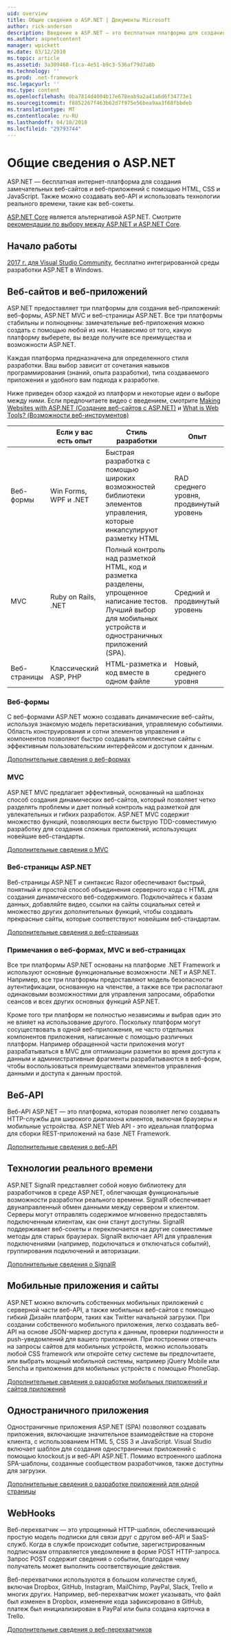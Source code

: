 ```yaml
---
uid: overview
title: Общие сведения о ASP.NET | Документы Microsoft
author: rick-anderson
description: Введение в ASP.NET — это бесплатная платформа для создания веб-сайтов, веб-приложений и веб-API.
ms.author: aspnetcontent
manager: wpickett
ms.date: 03/12/2010
ms.topic: article
ms.assetid: 3a309468-f1ca-4e51-b9c3-536af79d7a8b
ms.technology: ''
ms.prod: .net-framework
msc.legacyurl: ''
msc.type: content
ms.openlocfilehash: 0ba7814d4004b17e678eab9a2a41a6d6f34773e1
ms.sourcegitcommit: f8852267f463b62d7f975e56bea9aa3f68fbbdeb
ms.translationtype: MT
ms.contentlocale: ru-RU
ms.lasthandoff: 04/10/2018
ms.locfileid: "29793744"
---
```

# <a name="aspnet-overview"></a>Общие сведения о ASP.NET

ASP.NET — бесплатная интернет-платформа для создания замечательных веб-сайтов и веб-приложений с помощью HTML, CSS и JavaScript. Также можно создавать веб-API и использовать технологии реального времени, такие как веб-сокеты.

[ASP.NET Core](https://docs.microsoft.com/aspnet/core/) является альтернативой ASP.NET.  Смотрите [рекомендации по выбору между ASP.NET и ASP.NET Core](https://docs.microsoft.com/aspnet/core/choose-aspnet-framework).

## <a name="get-started"></a>Начало работы

[2017 г. для Visual Studio Community](https://www.visualstudio.com/downloads/), бесплатно интегрированной среды разработки ASP.NET в Windows.

## <a name="websites-and-web-applications"></a>Веб-сайтов и веб-приложений

 ASP.NET предоставляет три платформы для создания веб-приложений: веб-формы, ASP.NET MVC и веб-страницы ASP.NET. Все три платформы стабильны и полноценны: замечательные веб-приложения можно создать с помощью любой из них. Независимо от того, какую платформу выберете, вы везде получите все преимущества и возможности ASP.NET.

Каждая платформа предназначена для определенного стиля разработки. Ваш выбор зависит от сочетания навыков программирования (знаний, опыта разработки), типа создаваемого приложения и удобного вам подхода к разработке.

Ниже приведен обзор каждой из платформ и некоторые идеи о выборе между ними. Если предпочитаете видео с введением, смотрите [Making Websites with ASP.NET (Создание веб-сайтов с ASP.NET)](https://channel9.msdn.com/Blogs/ASP-NET-Site-Videos/Making-Websites-with-ASPNET) и [What is Web Tools? (Возможности веб-инструментов)](https://channel9.msdn.com/Blogs/ASP-NET-Site-Videos/what-is-web-tools)

|   | Если у вас есть опыт | Стиль разработки | Опыт | 
|-----------|----------------------|-----------------------------------------------------|----------------|
| Веб-формы | Win Forms, WPF и .NET | Быстрая разработка с помощью широких возможностей библиотеки элементов управления, которые инкапсулируют разметку HTML | RAD среднего уровня, продвинутый уровень |
| MVC       | Ruby on Rails, .NET  | Полный контроль над разметкой HTML, код и разметка разделены, упрощенное написание тестов. Лучший выбор для мобильных устройств и одностраничных приложений (SPA). | Средний и продвинутый уровень |
| Веб-страницы  | Классический ASP, PHP     | HTML-разметка и код вместе в одном файле | Новый, среднего уровня |

### <a name="web-forms"></a>Веб-формы

С веб-формами ASP.NET можно создавать динамические веб-сайты, используя знакомую модель перетаскивания, управляемую событиями. Область конструирования и сотни элементов управления и компонентов позволяют быстро создавать комплексные сайты с эффективным пользовательским интерфейсом и доступом к данным. 

[Дополнительные сведения о веб-формах](web-forms/index.md)

### <a name="mvc"></a>MVC

ASP.NET MVC предлагает эффективный, основанный на шаблонах способ создания динамических веб-сайтов, который позволяет четко разделять проблемы и дает полный контроль над разметкой для увлекательных и гибких разработок. ASP.NET MVC содержит множество функций, позволяющих вести быструю TDD-совместимую разработку для создания сложных приложений, использующих новейшие веб-стандарты. 

[Дополнительные сведения о MVC](mvc/index.md)

### <a name="aspnet-web-pages"></a>Веб-страницы ASP.NET

Веб-страницы ASP.NET и синтаксис Razor обеспечивают быстрый, понятный и простой способ объединения серверного кода с HTML для создания динамического веб-содержимого. Подключайтесь к базам данных, добавляйте видео, ссылки на сайты социальных сетей и множество других дополнительных функций, чтобы создавать прекрасные сайты, которые соответствуют новейшим веб-стандартам.

[Дополнительные сведения о веб-страницах](web-pages/index.md)

### <a name="notes-about-web-forms-mvc-and-web-pages"></a>Примечания о веб-формах, MVC и веб-страницах

Все три платформы ASP.NET основаны на платформе .NET Framework и используют основные функциональные возможности .NET и ASP.NET. Например, все три платформы предоставляют модель безопасности аутентификации, основанную на членстве, а также все три располагают одинаковыми возможностями для управления запросами, обработки сеансов и всех других основных функций ASP.NET.

Кроме того три платформ не полностью независимы и выбрав один это не влияет на использование другого. Поскольку платформ могут сосуществовать в одной веб-приложения, не часто отдельных компонентов приложения, написанные с помощью различных платформ. Например обращенной части приложения могут разрабатываться в MVC для оптимизации разметки во время доступа к данным и административные фрагменты разрабатываются в веб-форм, чтобы воспользоваться преимуществами элементов управления данными и доступа к данным простой.

## <a name="web-apis"></a>Веб-API

Веб-API ASP.NET — это платформа, которая позволяет легко создавать HTTP-службы для широкого диапазона клиентов, включая браузеры и мобильные устройства. ASP.NET Web API - это идеальная платформа для сборки REST-приложений на базе .NET Framework.

[Дополнительные сведения о веб-API](web-api/index.md)

<!-- Put first under Web API TOC:  Watch video (9 minutes) https://channel9.msdn.com/Blogs/ASP-NET-Site-Videos/services-and-aspnet -->

## <a name="real-time-technologies"></a>Технологии реального времени

ASP.NET SignalR представляет собой новую библиотеку для разработчиков в среде ASP.NET, облегчающая функциональные возможности разработки реального времени. SignalR обеспечивает двунаправленный обмен данными между сервером и клиентом. Серверы могут отправлять содержимое мгновенно предоставлять подключенным клиентам, как они станут доступны. SignalR поддерживает веб-сокеты и переключается на другие совместимые методы для старых браузерах. SignalR включает API для управления подключениями (например, подключаться и отключаться событий), группирования подключений и авторизации.

[Дополнительные сведения о SignalR](signalr/index.md)

<!-- Put first under SignalR TOC:  Watch video (6 minutes) https://channel9.msdn.com/Blogs/ASP-NET-Site-Videos/signalr-and-the-real-time-web -->

## <a name="mobile-apps-and-sites"></a>Мобильные приложения и сайты 

ASP.NET можно включить собственных мобильных приложений с серверной части веб-API, а также мобильных веб-сайтов с помощью гибкий Дизайн платформ, таких как Twitter начальной загрузки. При создании собственного мобильного приложения, легко создавать веб-API на основе JSON-маркер доступа к данным, проверки подлинности и push-уведомлений для вашего приложения. При построении отвечать на запросы сайтов для мобильных устройств, можно использовать любой CSS framework или откройте сетку системе вы предпочитаете, или выбрать мощный мобильной системы, например jQuery Mobile или Sencha и приложения для мобильных устройств с помощью PhoneGap.

[Дополнительные сведения о разработке мобильных приложений и сайтов приложений](mobile/index.md)

<!-- Put first under mobile TOC:  Watch video (11 minutes) https://channel9.msdn.com/Blogs/ASP-NET-Site-Videos/aspnet-and-mobile -->

## <a name="single-page-applications"></a>Одностраничного приложения 

Одностраничные приложения ASP.NET (SPA) позволяют создавать приложения, включающие значительное взаимодействие на стороне клиента, с использованием HTML 5, CSS 3 и JavaScript. Visual Studio включает шаблон для создания одностраничных приложений с помощью knockout.js и веб-API ASP.NET. Помимо встроенного шаблона SPA-шаблоны, созданные сообществом разработчиков, также доступны для загрузки.

[Дополнительные сведения о разработке приложений для одной страницы](single-page-application/index.md)

## <a name="webhooks"></a>WebHooks

Веб-перехватчик — это упрощенный HTTP-шаблон, обеспечивающий простую модель подписки для связи друг с другом веб-API и SaaS-служб. Когда в службе происходит событие, зарегистрированным подписчикам отправляется уведомление в форме POST HTTP-запроса. Запрос POST содержит сведения о событии, благодаря чему получатель может выполнить соответствующие действия.

Веб-перехватчики используются в большом количестве служб, включая Dropbox, GitHub, Instagram, MailChimp, PayPal, Slack, Trello и многих других. Например, веб-перехватчик может указывать, что файл был изменен в Dropbox, изменение кода зафиксировано в GitHub, платеж был инициализирован в PayPal или была создана карточка в Trello.

[Дополнительные сведения о веб-перехватчиков](webhooks/index.md)





<!--
Create Deployment TOC based on https://www.asp.net/aspnet/overview/deployment
Copy deployment content map to MVC, WebForms, Web Pages, Web API sections.
Copy Web Deployment in Enterprise from WebForms to MVC
Move under ASP.NET Best practices
    What not to do in ASP.NET, and what to do instead https://review.docs.microsoft.cus/aspnet/aspnet/overview/web-development-best-practices/what-not-to-do-in-aspnet-and-what-to-do-instead
    Async and await https://channel9.msdn.com/Blogs/ASP-NET-Site-Videos/async-and-await
    Building Real World Cloud Apps with Azure https://review.docs.microsoft.com/aspnet/aspnet/overview/developing-apps-with-windows-azure/building-real-world-cloud-apps-with-windows-azure/introduction
    Hands on Lab: Maintainable Azure Websites: Managing Change and Scale https://review.docs.microsoft.com/aspnet/aspnet/overview/developing-apps-with-windows-azure/maintainable-azure-websites-managing-change-and-scale

-->
